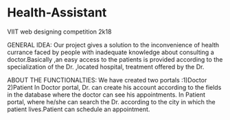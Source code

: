# Health-Assistant
VIIT web designing competition 2k18

GENERAL IDEA:
Our project gives a solution to the inconvenience of health currance faced by people with inadequate knowledge about consulting a doctor.Basically ,an easy access to the patients is provided according to the specialization of the Dr. ,located hospital, treatment offered by the Dr.

ABOUT THE FUNCTIONALTIES:
We have created two portals :1)Doctor  2)Patient
In Doctor portal, Dr. can create his account according to the fields in the database where the doctor can see his appointments.
In Patient portal, where he/she can search the Dr. according to the city in which the patient lives.Patient can schedule an appointment.